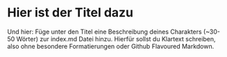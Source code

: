 # Hier ist der Titel dazu

Und hier: Füge unter den Titel eine Beschreibung deines Charakters (~30-50 Wörter) zur index.md Datei hinzu. Hierfür sollst du Klartext schreiben, also ohne besondere Formatierungen oder Github Flavoured Markdown.